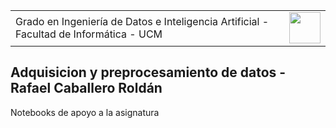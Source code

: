 


<table>
    <tr>
      <td>Grado en Ingeniería de Datos e Inteligencia Artificial - Facultad de Informática - UCM
      </td>
      <td>
      <img src="https://biblioteca.ucm.es/data/cont/media/www/pag-88746//escudo.jpg"  width=50/>
      </td>
     </tr>
</table>

## Adquisicion y preprocesamiento de datos - Rafael Caballero Roldán

Notebooks de apoyo a la asignatura
